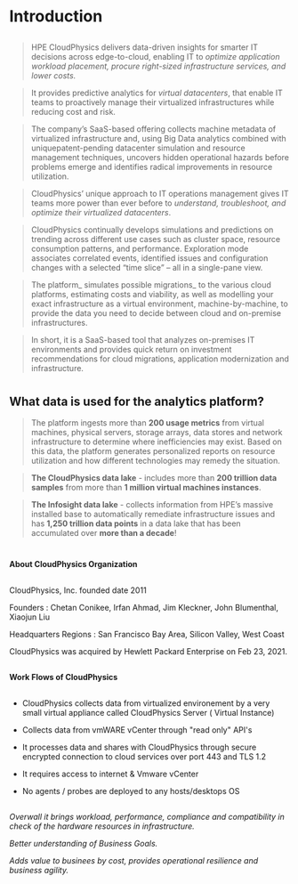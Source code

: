 ##
# Introduction
##

> HPE CloudPhysics delivers data-driven insights for smarter IT decisions across edge-to-cloud, enabling IT to _optimize application workload placement, procure right-sized infrastructure services, and lower costs._

> It provides predictive analytics for _virtual datacenters_, that enable IT teams to proactively manage their virtualized infrastructures while reducing cost and risk. 

> The company’s SaaS-based offering collects machine metadata of virtualized infrastructure and, using Big Data analytics combined with uniquepatent-pending datacenter simulation and resource management techniques, uncovers hidden operational hazards before problems emerge and identifies radical improvements in resource utilization. 

> CloudPhysics’ unique approach to IT operations management gives IT teams more power than ever before to _understand, troubleshoot, and optimize their virtualized datacenters_.

> CloudPhysics continually develops simulations and predictions on trending across different use cases such as cluster space, resource consumption patterns, and performance. Exploration mode associates correlated events, identified issues and configuration changes with a selected “time slice” – all in a single-pane view.

> The platform_ simulates possible migrations_ to the various cloud platforms, estimating costs and viability, as well as modelling your exact infrastructure as a virtual environment, machine-by-machine, to provide the data you need to decide between cloud and on-premise infrastructures.

> In short, it is a SaaS-based tool that analyzes on-premises IT environments and provides quick return on investment recommendations for cloud migrations, application modernization and infrastructure. 


#
#
## What data is used for the analytics platform?

> The platform ingests more than **200 usage metrics** from virtual machines, physical servers, storage arrays, data stores and network infrastructure to determine where inefficiencies may exist. Based on this data, the platform generates personalized reports on resource utilization and how different technologies may remedy the situation.

> **The CloudPhysics data lake** -  includes more than **200 trillion data samples** from more than **1 million virtual machines instances**.

> **The Infosight data lake** - collects information from HPE’s massive installed base to automatically remediate infrastructure issues and has **1,250 trillion data points** in a data lake that has been accumulated over **more than a decade**!

#



##
**About CloudPhysics Organization**
##

CloudPhysics, Inc. founded date 2011

Founders :  Chetan Conikee, Irfan Ahmad, Jim Kleckner, John Blumenthal, Xiaojun Liu

Headquarters Regions :  San Francisco Bay Area, Silicon Valley, West Coast

CloudPhysics was acquired by Hewlett Packard Enterprise on Feb 23, 2021.

##
##
**Work Flows of CloudPhysics**
##

- CloudPhysics collects data from virtualized environement by a very small virtual appliance called CloudPhysics Server ( Virtual Instance)

- Collects data from vmWARE vCenter through "read only" API's

- It processes data and shares with CloudPhysics through secure encrypted connection to cloud services over port 443 and TLS 1.2 

- It requires access to internet & Vmware vCenter

- No agents / probes are deployed to any hosts/desktops OS



##
_Overwall it brings workload, performance, compliance and compatibility in check of the hardware resources in infrastructure._

_Better understanding of Business Goals._

_Adds value to businees by cost, provides operational resilience and business agility._

##
